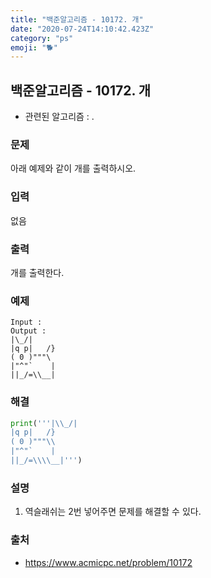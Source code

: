 ```yaml
---
title: "백준알고리즘 - 10172. 개"
date: "2020-07-24T14:10:42.423Z"
category: "ps"
emoji: "🐕"
---
```


## 백준알고리즘 - 10172. 개

- 관련된 알고리즘 : .

### 문제

아래 예제와 같이 개를 출력하시오.

### 입력

없음

### 출력

개를 출력한다.

### 예제

```
Input : 
Output : 
|\_/|
|q p|   /}
( 0 )"""\
|"^"`    |
||_/=\\__|
```

### 해결

```python
print('''|\\_/|
|q p|   /}
( 0 )"""\\
|"^"`    |
||_/=\\\\__|''')
```

### 설명

1. 역슬래쉬는 2번 넣어주면 문제를 해결할 수 있다.

### 출처

- https://www.acmicpc.net/problem/10172
